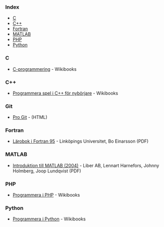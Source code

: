 ### Index

* [C](#c)
* [C++](#cpp)
* [Fortran](#fortran)
* [MATLAB](#matlab)
* [PHP](#php)
* [Python](#python)


### C

* [C-programmering](https://sv.wikibooks.org/wiki/C-programmering) - Wikibooks


### <a id="cpp"></a>C++

* [Programmera spel i C++ för nybörjare](https://sv.wikibooks.org/wiki/Programmera_spel_i_C%2B%2B_f%C3%B6r_nyb%C3%B6rjare) - Wikibooks


### Git

* [Pro Git](https://git-scm.com/book/sv/v2) - (HTML)


### Fortran

* [Lärobok i Fortran 95](http://www.boein.se/f95.pdf) - Linköpings Universitet, Bo Einarsson (PDF)


### MATLAB

* [Introduktion till MATLAB (2004)](https://www.cvl.isy.liu.se/education/undergraduate/TSKS08/matlab-1/Matlabintro_sve.pdf) - Liber AB, Lennart Harnefors, Johnny Holmberg, Joop Lundqvist (PDF)


### PHP

* [Programmera i PHP](https://sv.wikibooks.org/wiki/Programmera_i_PHP) - Wikibooks


### Python

* [Programmera i Python](https://sv.wikibooks.org/wiki/Programmera_i_Python) - Wikibooks
